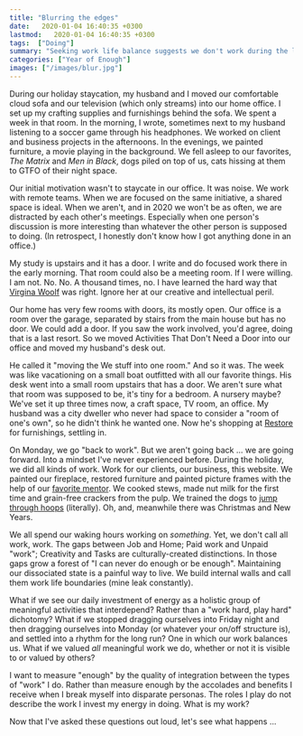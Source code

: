 ```yaml
---
title: "Blurring the edges"
date:   2020-01-04 16:40:35 +0300
lastmod:   2020-01-04 16:40:35 +0300
tags:  ["Doing"]
summary: "Seeking work life balance suggests we don't work during the life part. We work all the time. Here is how I am blurring the edges."
categories: ["Year of Enough"]
images: ["/images/blur.jpg"]
---
```


During our holiday staycation, my husband and I moved our comfortable cloud sofa and our television (which only streams) into our home office. I set up my crafting supplies and furnishings behind the sofa. We spent a week in that room. In the morning, I wrote, sometimes next to my husband listening to a soccer game through his headphones. We worked on client and business projects in the afternoons. In the evenings, we painted furniture, a movie playing in the background. We fell asleep to our favorites, *The Matrix* and *Men in Black*, dogs piled on top of us, cats hissing at them to GTFO of their night space.

Our initial motivation wasn't to staycate in our office. It was noise. We work with remote teams. When we are focused on the same initiative, a shared space is ideal. When we aren't, and in 2020 we won't be as often, we are distracted by each other's meetings. Especially when one person's discussion is more interesting than whatever the other person is supposed to doing. (In retrospect, I honestly don't know how I got anything done in an office.)

My study is upstairs and it has a door. I write and do focused work there in the early morning. That room could also be a meeting room. If I were willing. I am not. No. No. A thousand times, no. I have learned the hard way that [Virgina Woolf](https://en.wikipedia.org/wiki/A_Room_of_One%27s_Own) was right. Ignore her at our creative and intellectual peril.

Our home has very few rooms with doors, its mostly open. Our office is a room over the garage, separated by stairs from the main house but has no door. We could add a door. If you saw the work involved, you'd agree, doing that is a last resort. So we moved Activities That Don't Need a Door into our office and moved my husband's desk out.

He called it "moving the We stuff into one room." And so it was. The week was like vacationing on a small boat outfitted with all our favorite things. His desk went into a small room upstairs that has a door. We aren't sure what that room was supposed to be, it's tiny for a bedroom. A nursery maybe? We've set it up three times now, a craft space, TV room, an office. My husband was a city dweller who never had space to consider a "room of one's own", so he didn't think he wanted one. Now he's shopping at [Restore](https://www.habitat.org/restores) for furnishings, settling in.

On Monday, we go "back to work". But we aren't going back ... we are going forward. Into a mindset I've never experienced before. During the holiday, we did all kinds of work. Work for our clients, our business, this website. We painted our fireplace, restored furniture and painted picture frames with the help of our [favorite mentor](https://knottooshabbyny.com/). We cooked stews, made nut milk for the first time and grain-free crackers from the pulp. We trained the dogs to [jump through hoops](https://twitter.com/dianamontalion/status/1213225912986152963) (literally). Oh, and, meanwhile there was Christmas and New Years.

We all spend our waking hours working on *something*. Yet, we don't call all work, work. The gaps between Job and Home; Paid work and Unpaid "work"; Creativity and Tasks are culturally-created distinctions. In those gaps grow a forest of "I can never do enough or be enough". Maintaining our dissociated state is a painful way to live. We build internal walls and call them work life boundaries (mine leak constantly).

What if we see our daily investment of energy as a holistic group of meaningful activities that interdepend? Rather than a "work hard, play hard" dichotomy? What if we stopped dragging ourselves into Friday night and then dragging ourselves into Monday (or whatever your on/off structure is), and settled into a rhythm for the long run? One in which our work balances us. What if we valued *all* meaningful work we do, whether or not it is visible to or valued by others?

I want to measure "enough" by the quality of integration between the types of "work" I do. Rather than measure enough by the accolades and benefits I receive when I break myself into disparate personas. The roles I play do not describe the work I invest my energy in doing. What is my work?

Now that I've asked these questions out loud, let's see what happens ...
